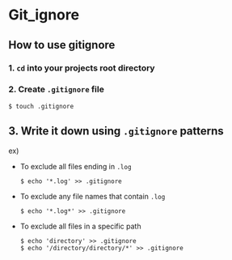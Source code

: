 # Git\_ignore

## How to use gitignore

### 1. `cd` into your projects root directory

### 2. Create `.gitignore` file

```text
$ touch .gitignore
```

## 3. Write it down using `.gitignore` patterns

ex\)

* To exclude all files ending in `.log`

  ```text
  $ echo '*.log' >> .gitignore
  ```

* To exclude any file names that contain `.log`

  ```text
  $ echo '*.log*' >> .gitignore
  ```

* To exclude all files in a specific path

  ```text
  $ echo 'directory' >> .gitignore
  $ echo '/directory/directory/*' >> .gitignore
  ```

